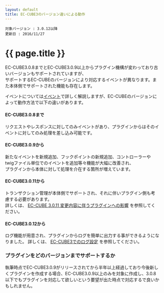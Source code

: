 ```yaml
---
layout: default
title: EC-CUBE3のバージョン違いによる動作
---
```


```
対象バージョン : 3.0.12以降
更新日 : 2016/11/27
```

# {{ page.title }}

EC-CUBE3.0.8までとEC-CUBE3.0.9以上からプラグイン機構が変わっており古いバージョンもサポートされていますが、  
サポートするEC-CUBEのバージョンにより対応するイベントが異なります。また本体側でサポートされた機能も存在します。

イベントについては[イベント](event)で詳しく解説しますが、EC-CUBEのバージョンによって動作方法で以下の違いがあります。

#### EC-CUBE3.0.8まで
リクエストやレスポンスに対してのみイベントがあり、プラグインからはそのイベントに対してのみ処理を差し込み可能です。


#### EC-CUBE3.0.9から
新たなイベントを新規追加、フックポイントの新規追加、コントローラーやtwigファイル単位でのイベントを追加等々機能が大幅に改善され、  
プラグインから本体に対して処理を介在する箇所が増えています。


#### EC-CUBE3.0.11から
トランザクション管理が本体側でサポートされ、それに伴いプラグイン側も考慮する必要があります。  
詳しくは、 [EC-CUBE 3.0.11 変更内容に伴うプラグインへの影響](/guideline/plugin-update-for3.0.11) を参照してください。

#### EC-CUBE3.0.12から
ログ機能が用意され、プラグインからログを簡単に出力する事ができるようになりました。
詳しくは、 [EC-CUBE3でのログ設定](/log) を参照してください。


### プラグインをどのバージョンまでサポートするか
執筆時点でEC-CUBE3.0.9がリリースされてから半年以上経過しており今後新しくプラグインを作成する場合、EC-CUBE3.0.9以上のみを対象に作成し、3.0.8以下でもプラグインを対応して欲しいという要望が出た時点で対応するで良いかもしれません。



